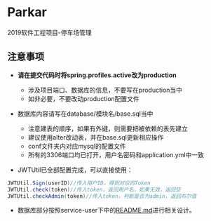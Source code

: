 # Parkar

2019软件工程项目-停车场管理

## 注意事项

* **请在提交代码时将spring.profiles.active改为production**
  * 涉及项目端口、数据库的信息，不要写在production当中
  * 如非必要，不要改动production配置文件

* 数据库内容请写在database/模块名/base.sql当中
  * 注意建表的顺序，如果有外键，则需要把被依赖的表先建立
  * 建议使用alter改动表，并在base.sql更新相应操作
  * conf文件夹内对应mysql的配置文件
  * 所有的3306端口均已打开，用户名密码和application.yml中一致



* JWTUtil已全部配置完成，可以直接使用：

```java
JWTUtil.Sign(userID)//传入用户ID，得到对应的Token
JWTUtil.check(token)//传入token，返回用户名，如果无效，返回空
JWTUtil.checkAdmin(token)//传入token，判断是否为admin，返回布尔值
```

* 数据库部分按照service-user下中的[README.md](./service-user/README.md)进行相关设计。